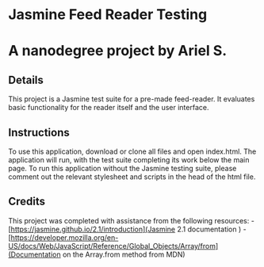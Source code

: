 # Jasmine Feed Reader Testing
A nanodegree project by Ariel S.
==========================================
## Details
This project is a Jasmine test suite for a pre-made feed-reader. It evaluates basic functionality for the reader itself and the user interface.

## Instructions
To use this application, download or clone all files and open index.html. The application will run, with the test suite completing its work below the main page. To run this application without the Jasmine testing suite, please comment out the relevant stylesheet and scripts in the head of the html file.

## Credits
This project was completed with assistance from the following resources:
-[https://jasmine.github.io/2.1/introduction](Jasmine 2.1 documentation )
-[https://developer.mozilla.org/en-US/docs/Web/JavaScript/Reference/Global_Objects/Array/from](Documentation on the Array.from method from MDN)
